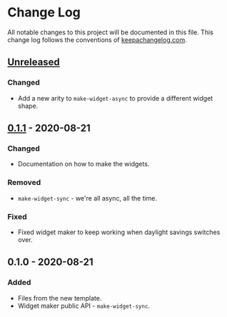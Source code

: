 # Change Log
All notable changes to this project will be documented in this file. This change log follows the conventions of [keepachangelog.com](http://keepachangelog.com/).

## [Unreleased]
### Changed
- Add a new arity to `make-widget-async` to provide a different widget shape.

## [0.1.1] - 2020-08-21
### Changed
- Documentation on how to make the widgets.

### Removed
- `make-widget-sync` - we're all async, all the time.

### Fixed
- Fixed widget maker to keep working when daylight savings switches over.

## 0.1.0 - 2020-08-21
### Added
- Files from the new template.
- Widget maker public API - `make-widget-sync`.

[Unreleased]: https://github.com/your-name/daphne/compare/0.1.1...HEAD
[0.1.1]: https://github.com/your-name/daphne/compare/0.1.0...0.1.1
